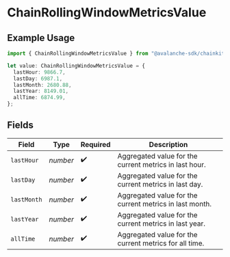 # ChainRollingWindowMetricsValue

## Example Usage

```typescript
import { ChainRollingWindowMetricsValue } from "@avalanche-sdk/chainkit/models/components";

let value: ChainRollingWindowMetricsValue = {
  lastHour: 9866.7,
  lastDay: 6987.1,
  lastMonth: 2680.88,
  lastYear: 8149.01,
  allTime: 6874.99,
};
```

## Fields

| Field                                                   | Type                                                    | Required                                                | Description                                             |
| ------------------------------------------------------- | ------------------------------------------------------- | ------------------------------------------------------- | ------------------------------------------------------- |
| `lastHour`                                              | *number*                                                | :heavy_check_mark:                                      | Aggregated value for the current metrics in last hour.  |
| `lastDay`                                               | *number*                                                | :heavy_check_mark:                                      | Aggregated value for the current metrics in last day.   |
| `lastMonth`                                             | *number*                                                | :heavy_check_mark:                                      | Aggregated value for the current metrics in last month. |
| `lastYear`                                              | *number*                                                | :heavy_check_mark:                                      | Aggregated value for the current metrics in last year.  |
| `allTime`                                               | *number*                                                | :heavy_check_mark:                                      | Aggregated value for the current metrics for all time.  |